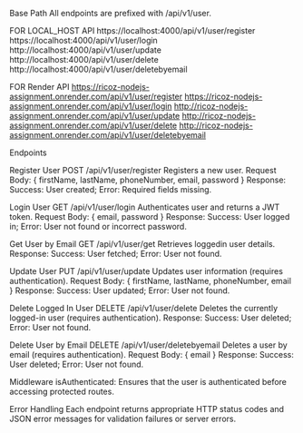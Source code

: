 
Base Path
All endpoints are prefixed with /api/v1/user.

FOR LOCAL_HOST API
https://localhost:4000/api/v1/user/register
https://localhost:4000/api/v1/user/login
http://localhost:4000/api/v1/user/update
http://localhost:4000/api/v1/user/delete
http://localhost:4000/api/v1/user/deletebyemail

FOR Render API
https://ricoz-nodejs-assignment.onrender.com/api/v1/user/register
https://ricoz-nodejs-assignment.onrender.com/api/v1/user/login
http://ricoz-nodejs-assignment.onrender.com/api/v1/user/update
http://ricoz-nodejs-assignment.onrender.com/api/v1/user/delete
http://ricoz-nodejs-assignment.onrender.com/api/v1/user/deletebyemail

Endpoints


Register User
POST /api/v1/user/register
Registers a new user.
Request Body: { firstName, lastName, phoneNumber, email, password }
Response: Success: User created; Error: Required fields missing.


Login User
GET /api/v1/user/login
Authenticates user and returns a JWT token.
Request Body: { email, password }
Response: Success: User logged in; Error: User not found or incorrect password.


Get User by Email
GET /api/v1/user/get
Retrieves loggedin user details.
Response: Success: User fetched; Error: User not found.


Update User
PUT /api/v1/user/update
Updates user information (requires authentication).
Request Body: { firstName, lastName, phoneNumber, email }
Response: Success: User updated; Error: User not found.


Delete Logged In User
DELETE /api/v1/user/delete
Deletes the currently logged-in user (requires authentication).
Response: Success: User deleted; Error: User not found.


Delete User by Email
DELETE /api/v1/user/deletebyemail
Deletes a user by email (requires authentication).
Request Body: { email }
Response: Success: User deleted; Error: User not found.

Middleware
isAuthenticated: Ensures that the user is authenticated before accessing protected routes.

Error Handling
Each endpoint returns appropriate HTTP status codes and JSON error messages for validation failures or server errors.

